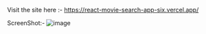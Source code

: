 Visit the site here :-
https://react-movie-search-app-six.vercel.app/

ScreenShot:-
![image](https://github.com/saniasingh/react-movie-search-app/assets/96971337/109e4dd6-5b59-48cb-8d81-92f4f7e6d0e9)
